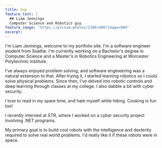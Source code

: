 ```yaml
---
title: Sup
feature_text: |
  ## Liam Jennings
  Computer Science and Robotics guy
feature_image: "https://picsum.photos/1300/400?image=989"
excerpt: 
---
```



I'm Liam Jennings, welcome to my portfolio site. I'm a software engineer student from Seattle. I'm currently working on a Bachelor's degree in Computer Science and a Master's in Robotics Engineering at Worcester Polytechnic Institute.

I've always enjoyed problem solving, and software engineering was a natural extension to that. After trying it, I started learning robotics so I could solve physical problems. Since then, I've delved into robotic controls and deep learning through classes at my college. I also dabble a bit with cyber security.

I love to read in my spare time, and hate myself while hiking. Cooking is fun too!

I recently interned at STR, where I worked on a cyber security project involving .NET programs. 

My primary goal is to build cool robots with the intelligence and dexterity required to solve real world problems. I'd really like it if these robots were in space.


